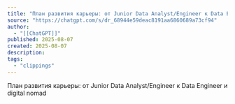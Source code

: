 ```yaml
---
title: "План развития карьеры: от Junior Data Analyst/Engineer к Data Engineer и digital nomad"
source: "https://chatgpt.com/s/dr_68944e59deac8191aa6860689a73cf94"
author:
  - "[[ChatGPT]]"
published: 2025-08-07
created: 2025-08-07
description:
tags:
  - "clippings"
---
```

План развития карьеры: от Junior Data Analyst/Engineer к Data Engineer и digital nomad